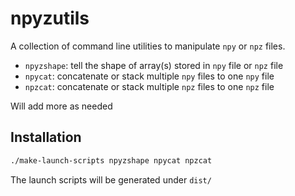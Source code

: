 npyzutils
=========

A collection of command line utilities to manipulate `npy` or `npz` files.

- `npyzshape`: tell the shape of array(s) stored in `npy` file or `npz` file
- `npycat`: concatenate or stack multiple `npy` files to one `npy` file
- `npzcat`: concatenate or stack multiple `npz` files to one `npz` file

Will add more as needed

Installation
------------

```bash
./make-launch-scripts npyzshape npycat npzcat
```

The launch scripts will be generated under `dist/`
